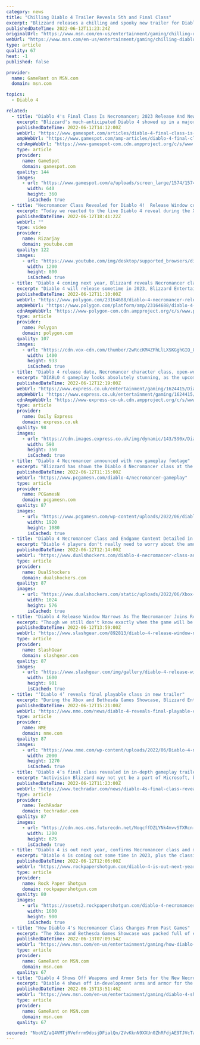 ```yaml
---
category: news
title: "Chilling Diablo 4 Trailer Reveals 5th and Final Class"
excerpt: "Blizzard releases a chilling and spooky new trailer for Diablo 4 that confirms the game's fifth and final playable class."
publishedDateTime: 2022-06-12T11:23:24Z
originalUrl: "https://www.msn.com/en-us/entertainment/gaming/chilling-diablo-4-trailer-reveals-5th-and-final-class/ar-AAYnG9W"
webUrl: "https://www.msn.com/en-us/entertainment/gaming/chilling-diablo-4-trailer-reveals-5th-and-final-class/ar-AAYnG9W"
type: article
quality: 67
heat: -1
published: false

provider:
  name: GameRant on MSN.com
  domain: msn.com

topics:
  - Diablo 4

related:
  - title: "Diablo 4's Final Class Is Necromancer; 2023 Release And New Details Revealed"
    excerpt: "Blizzard's much-anticipated Diablo 4 showed up in a major way during the Xbox/Bethesda showcase, giving us our first look at the fifth and final class, the Necromancer. The presentation included much ..."
    publishedDateTime: 2022-06-12T14:12:00Z
    webUrl: "https://www.gamespot.com/articles/diablo-4-final-class-is-necromancer-2023-release-and-new-details-revealed/1100-6504500/"
    ampWebUrl: "https://www.gamespot.com/amp-articles/diablo-4-final-class-is-necromancer-2023-release-and-new-details-revealed/1100-6504500/"
    cdnAmpWebUrl: "https://www-gamespot-com.cdn.ampproject.org/c/s/www.gamespot.com/amp-articles/diablo-4-final-class-is-necromancer-2023-release-and-new-details-revealed/1100-6504500/"
    type: article
    provider:
      name: GameSpot
      domain: gamespot.com
    quality: 144
    images:
      - url: "https://www.gamespot.com/a/uploads/screen_large/1574/15746725/3989527-untitled%282%29.png"
        width: 640
        height: 360
        isCached: true
  - title: "Necromancer Class Revealed for Diablo 4!  Release Window confirmed!  Diablo IV Announcement Reaction"
    excerpt: "Today we reacted to the live Diablo 4 reveal during the Xbox and Bethesda event! Join this channel to get access to perks: ..."
    publishedDateTime: 2022-06-12T18:41:22Z
    webUrl: ""
    type: video
    provider:
      name: Rizarjay
      domain: youtube.com
    quality: 122
    images:
      - url: "https://www.youtube.com/img/desktop/supported_browsers/dinosaur.png"
        width: 1200
        height: 800
        isCached: true
  - title: "Diablo 4 coming next year, Blizzard reveals Necromancer class"
    excerpt: "Diablo 4 will release sometime in 2023, Blizzard Entertainment announced Sunday during the Xbox and Bethesda Games Showcase. The new trailer for the action RPG revealed the Necromancer, the game’s ..."
    publishedDateTime: 2022-06-12T11:10:00Z
    webUrl: "https://www.polygon.com/23164688/diablo-4-necromancer-release-date-beta-sign-up-cross-play-progression"
    ampWebUrl: "https://www.polygon.com/platform/amp/23164688/diablo-4-necromancer-release-date-beta-sign-up-cross-play-progression"
    cdnAmpWebUrl: "https://www-polygon-com.cdn.ampproject.org/c/s/www.polygon.com/platform/amp/23164688/diablo-4-necromancer-release-date-beta-sign-up-cross-play-progression"
    type: article
    provider:
      name: Polygon
      domain: polygon.com
    quality: 107
    images:
      - url: "https://cdn.vox-cdn.com/thumbor/2wRccKM4ZFhLlLXSKGghGIQ_8PQ=/0x0:1920x1080/1400x933/filters:focal(807x387:1113x693):no_upscale()/cdn.vox-cdn.com/uploads/chorus_image/image/70968903/vlcsnap_2022_06_12_14h01m57s096.0.png"
        width: 1400
        height: 933
        isCached: true
  - title: "Diablo 4 release date, Necromancer character class, open-world gameplay, how to play BETA"
    excerpt: "DIABLO 4 gameplay looks absolutely stunning, as the upcoming dungeon-crawler takes centre stage during the Xbox and Bethesda Showcase."
    publishedDateTime: 2022-06-12T12:19:00Z
    webUrl: "https://www.express.co.uk/entertainment/gaming/1624415/Diablo-4-release-date-Necromancer-character-class-open-world-gameplay-how-to-play-BETA"
    ampWebUrl: "https://www.express.co.uk/entertainment/gaming/1624415/Diablo-4-release-date-Necromancer-character-class-open-world-gameplay-how-to-play-BETA/amp"
    cdnAmpWebUrl: "https://www-express-co-uk.cdn.ampproject.org/c/s/www.express.co.uk/entertainment/gaming/1624415/Diablo-4-release-date-Necromancer-character-class-open-world-gameplay-how-to-play-BETA/amp"
    type: article
    provider:
      name: Daily Express
      domain: express.co.uk
    quality: 98
    images:
      - url: "https://cdn.images.express.co.uk/img/dynamic/143/590x/Diablo-4-Necromancer-character-class-1624415.jpg?r=1655061545411"
        width: 590
        height: 350
        isCached: true
  - title: "Diablo 4 Necromancer announced with new gameplay footage"
    excerpt: "Blizzard has shown the Diablo 4 Necromancer class at the Xbox Bethesda Games showcase - the fifth and final class for the ARPG game ..."
    publishedDateTime: 2022-06-12T11:15:00Z
    webUrl: "https://www.pcgamesn.com/diablo-4/necromancer-gameplay"
    type: article
    provider:
      name: PCGamesN
      domain: pcgamesn.com
    quality: 87
    images:
      - url: "https://www.pcgamesn.com/wp-content/uploads/2022/06/diablo-4-necromancer.jpg"
        width: 1920
        height: 1080
        isCached: true
  - title: "Diablo 4 Necromancer Class and Endgame Content Detailed in New Trailer"
    excerpt: "Diablo 4 players don't really need to worry about the amount of content they are going to get as the developers have prepared tons of activities."
    publishedDateTime: 2022-06-12T12:14:00Z
    webUrl: "https://www.dualshockers.com/diablo-4-necromancer-class-and-endgame-content-detailed-in-new-trailer/"
    type: article
    provider:
      name: DualShockers
      domain: dualshockers.com
    quality: 87
    images:
      - url: "https://www.dualshockers.com/static/uploads/2022/06/Xbox-Bethesda-Games-Showcase-2022-YouTube-Google-Chrome-6_12_2022-1_01_59-PM-1024x576.jpg"
        width: 1024
        height: 576
        isCached: true
  - title: "Diablo 4 Release Window Narrows As The Necromancer Joins Roster"
    excerpt: "Though we still don't know exactly when the game will be released, Blizzard has revealed a general timeframe for when fans can expect to get \"Diablo 4.\" ..."
    publishedDateTime: 2022-06-12T13:59:00Z
    webUrl: "https://www.slashgear.com/892813/diablo-4-release-window-narrows-as-the-necromancer-joins-roster/"
    type: article
    provider:
      name: SlashGear
      domain: slashgear.com
    quality: 87
    images:
      - url: "https://www.slashgear.com/img/gallery/diablo-4-release-window-narrows-as-the-necromancer-joins-roster/l-intro-1655063924.jpg"
        width: 1600
        height: 901
        isCached: true
  - title: "‘Diablo 4’ reveals final playable class in new trailer"
    excerpt: "During the Xbox and Bethesda Games Showcase, Blizzard Entertainment has shared a first look at in-game footage for Diablo 4, while also revealing that the Necromancer will be the game’s final class."
    publishedDateTime: 2022-06-12T15:21:00Z
    webUrl: "https://www.nme.com/news/diablo-4-reveals-final-playable-class-in-new-trailer-3245218"
    type: article
    provider:
      name: NME
      domain: nme.com
    quality: 87
    images:
      - url: "https://www.nme.com/wp-content/uploads/2022/06/Diablo-4-necromancer-2000x1270-1.jpg"
        width: 2000
        height: 1270
        isCached: true
  - title: "Diablo 4’s final class revealed in in-depth gameplay trailer"
    excerpt: "Activision Blizzard may not yet be a part of Microsoft, but that’s not stopped them from rocking up in Microsoft Xbox and Bethesda Showcase to give a chunky gameplay video of Diablo 4 in action."
    publishedDateTime: 2022-06-12T11:23:00Z
    webUrl: "https://www.techradar.com/news/diablo-4s-final-class-revealed-in-in-depth-gameplay-trailer"
    type: article
    provider:
      name: TechRadar
      domain: techradar.com
    quality: 87
    images:
      - url: "https://cdn.mos.cms.futurecdn.net/NoqcffDZLYNk4mvvSTXRcn-1200-80.png"
        width: 1200
        height: 675
        isCached: true
  - title: "Diablo 4 is out next year, confirms Necromancer class and makes it sound rad as hell"
    excerpt: "Diablo 4 is coming out some time in 2023, plus the classic Necromancer is confirmed as the fifth and final playable class."
    publishedDateTime: 2022-06-12T12:06:00Z
    webUrl: "https://www.rockpapershotgun.com/diablo-4-is-out-next-year-confirms-necromancer-class-and-makes-it-sound-rad-as-hell"
    type: article
    provider:
      name: Rock Paper Shotgun
      domain: rockpapershotgun.com
    quality: 80
    images:
      - url: "https://assets2.rockpapershotgun.com/diablo-4-necromancer.jpg/BROK/thumbnail/1600x900/format/jpg/quality/80/diablo-4-necromancer.jpg"
        width: 1600
        height: 900
        isCached: true
  - title: "How Diablo 4's Necromancer Class Changes From Past Games"
    excerpt: "The Xbox and Bethesda Games Showcase was packed full of exciting announcements, including the final starting class for Diablo 4."
    publishedDateTime: 2022-06-13T07:09:54Z
    webUrl: "https://www.msn.com/en-us/entertainment/gaming/how-diablo-4-s-necromancer-class-changes-from-past-games/ar-AAYpjMu"
    type: article
    provider:
      name: GameRant on MSN.com
      domain: msn.com
    quality: 67
  - title: "Diablo 4 Shows Off Weapons and Armor Sets for the New Necromancer Class"
    excerpt: "Diablo 4 shows off in-development arms and armor for the recently-announced Necromancer class, which is making its grim and grisly return."
    publishedDateTime: 2022-06-15T13:51:46Z
    webUrl: "https://www.msn.com/en-us/entertainment/gaming/diablo-4-shows-off-weapons-and-armor-sets-for-the-new-necromancer-class/ar-AAYvRUX"
    type: article
    provider:
      name: GameRant on MSN.com
      domain: msn.com
    quality: 67

secured: "NooVZ/aQ4VMTjRVefrrm9dosjDFialQn/2VvKknN9XXUn0ZhRFdjAE9TJVcTaL1vALdXHDLa3d1y6qm0lxAPh5GERIJGOUYFjyVKrc9bF785i3TjL+Y3RflgdQQMnFWSwf9TDPZLcdn8VfwD8NPAGg4aezuzlPdKm+pRi30Yym0RaNLzd6+WYYI+3tHzRVliu8JmFSIuNMy6Cll2d2nQNSNkIYXT4pyswdq3MMq+3fuNHCozLmm1sw7GUPmqEMiT+q+td/63/U/ru5qXbSYlAd3eTr628+++f6kywaQAUQNbvEeOAfSXoBEMMoIIEmU22FrD+/3lvM9q0eB3/4CyWGsKW7Kf3LqPNBue5fk4H8M=;cfUmJ+nE844f+VcCEerZhw=="
---
```


